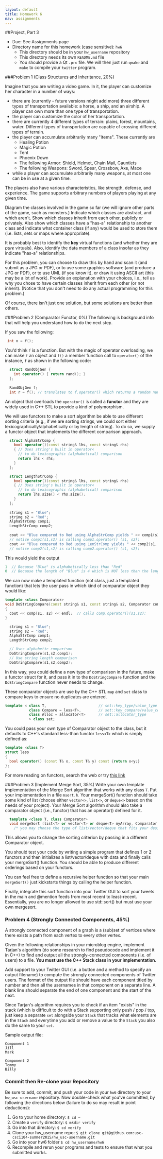 ```yaml
---
layout: default
title: Homework 6
nav: assignments
---
```


##Project, Part 3

  + Due: See Assignments page  
  + Directory name for this homework (case sensitive): `hw6`
    - This directory should be in your `hw_username` repository
    - This directory needs its own `README.md` file
    - You should provide a Qt `.pro` file.  We will then just run `qmake` and `make` to compile your `twitter` program.

###Problem 1 (Class Structures and Inheritance, 20%)

Imagine that you are writing a video game. In it, the player can customize her character in a number of ways:

- there are (currently - future versions might add more) three different types of transportation available: a horse, a ship, and an airship.  A player can own more than one type of transportation.
- the player can customize the color of her transportation.
- there are currently 4 different types of terrain: plains, forest, mountains, water.  Different types of transportation are capable of crossing different types of terrain.
- the player can accumulate arbitrarily many "Items". These currently are
  - Healing Potion
  - Magic Potion
  - Tent
  - Phoenix Down
  - The following Armor: Shield, Helmet, Chain Mail, Gauntlets
  - The following Weapons: Sword, Spear, Crossbow, Axe, Mace
- while a player can accumulate arbitrarily many weapons, at most one can be in use at a given time.

The players also have various characteristics, like strength, defense, and experience. The game supports arbitrary numbers of players playing at any given time.

Diagram the classes involved in the game so far (we will ignore other parts of the game, such as monsters.) Indicate which classes are abstract, and which aren't. Show which classes inherit from each other, publicly or privately. Also show which classes have a "has-a" relationship to another class and indicate what container class (if any) would be used to store them (i.e. lists, sets or maps  where appropriate).

It is probably best to identify the **key** virtual functions (and whether they are *pure* virtuals).  Also, identify the data members of a class insofar as they indicate "has-a" relationships.  

For this problem, you can choose to draw this by hand and scan it (and submit as a JPG or PDF), or to use some graphics software (and produce a JPG or PDF), or to use UML (if you know it), or draw it using ASCII art (this may be a lot of work). Provide an explanation with your choices, i.e., tell us why you chose to have certain classes inherit from each other (or not inherit). (Notice that you don't need to do any actual programming for this problem.)

Of course, there isn't just one solution, but some solutions are better than others.

###Problem 2 (Comparator Functor, 0%)
The following is background info that will help you understand how to do the next step.  

If you saw the following:

```c++
 int x = f();
```

You'd think `f` is a function.  But with the magic of operator overloading, we can make `f` an object and `f()` a member function call
to `operator()` of the instance, `f` as shown in the following code:

```c++
  struct RandObjGen {
    int operator() { return rand(); }
  };
  
  RandObjGen f;
  int r = f(); // translates to f.operator() which returns a random number by calling rand()
```

An object that overloads the `operator()` is called a __functor__ and they are widely used in C++ STL to provide a kind of polymorphism.

We will use functors to make a sort algorithm be able to use different sorting criteria (e.g., if we are sorting strings, we could sort either lexicographically/alphabetically or by length of string). To do so, we supply a functor object that implements the different comparison approach.

```c++
  struct AlphaStrComp {
    bool operator()(const string& lhs, const string& rhs) 
	{ // Uses string's built in operator< 
	  // to do lexicographic (alphabetical) comparison
	  return lhs < rhs; 
	}
  };

  struct LengthStrComp {
    bool operator()(const string& lhs, const string& rhs) 
	{ // Uses string's built in operator< 
	  // to do lexicographic (alphabetical) comparison
	  return lhs.size() < rhs.size(); 
	}
  };
  
  string s1 = "Blue";
  string s2 = "Red";
  AlphaStrComp comp1;
  LengthStrComp comp2;
  
  cout << "Blue compared to Red using AlphaStrComp yields " << comp1(s1, s2) << endl;
  // notice comp1(s1,s2) is calling comp1.operator() (s1, s2);
  cout << "Blue compared to Red using LenStrComp yields " << comp2(s1, s2) << endl;
  // notice comp2(s1,s2) is calling comp2.operator() (s1, s2);
```

This would yield the output

```c++
1  // Because "Blue" is alphabetically less than "Red"
0  // Because the length of "Blue" is 4 which is NOT less than the length of "Red (i.e. 3)
```

We can now make a templated function (not class, just a templated function) that lets the user pass in which kind of comparator object they would like:

```c++
template <class Comparator>
void DoStringCompare(const string& s1, const string& s2, Comparator comp)
{
  cout << comp(s1, s2) << endl;  // calls comp.operator()(s1,s2);
}

  string s1 = "Blue";
  string s2 = "Red";
  AlphaStrComp comp1;
  LengthStrComp comp2;

  // Uses alphabetic comparison
  DoStringCompare(s1,s2,comp1);
  // Use string length comparison
  DoStringCompare(s1,s2,comp2);
```
	   
In this way, you could define a new type of comparison in the future, make a functor struct for it, and pass it in to the `DoStringCompare` function and the `DoStringCompare` function never needs to change.

These comparator objects are use by the C++ STL `map` and `set` class to compare keys to ensure no duplicates are entered.

```c++
template < class T,                        // set::key_type/value_type
           class Compare = less<T>,        // set::key_compare/value_compare
           class Alloc = allocator<T>      // set::allocator_type
           > class set;
```

You could pass your own type of Comparator object to the class, but it defaults to C++'s standard less-than functor `less<T>` which is  simply defined as:

```c++
template <class T> 
struct less 
{
  bool operator() (const T& x, const T& y) const {return x<y;}
};
```

For more reading on functors, search the web or try [this link](http://www.cprogramming.com/tutorial/functors-function-objects-in-c++.html)

###Problem 3 (Implement Merge Sort, 35%)
Write your own template implementation of the Merge Sort algorithm that works with any class `T`.  Put your implementation in a file `msort.h`.
Your mergeSort() function should take some kind of list (choose either `vector<>`, `list<>`, or `deque<>` based on the needs of your  project).  Your Merge Sort algorithm should also take a comparator object (i.e., functor) that has an operator() defined for it. 

```c++
  template <class T, class Comparator>
  void mergeSort (list<T> or vector<T> or deque<T> myArray, Comparator comp);
	/* you may choose the type of list/vector/deque that fits your design best */
```

This allows you to change the sorting criterion by passing in a different Comparator object.

You should test your code by writing a simple program that defines 1 or 2 functors and then initializes a list/vector/deque with data and finally calls your mergeSort() function.  You should be able to produce different orderings based on your functors.

You can feel free to define a recursive helper function so that your main `mergeSort()` just kickstarts things by calling the helper function.

Finally, integrate this sort function into your Twitter GUI to sort your tweets in the main and @mention feeds from most recent to least-recent.  Essentially, you are no longer allowed to use std::sort()  but must use your own mergesort.

### Problem 4  (Strongly Connected Components, 45%)

A strongly connected component of a graph is a (sub)set of vertices where there exists a path from each vertex to every other vertex.

Given the following relationships in your microblog engine, implement Tarjan's algorithm (do some research to find pseudocode and implement it in C++) to find and output all the strongly-connected components (i.e. of users)
to a file.   **You must use the C++ Stack<T> class in your implementation.**

Add support to your Twitter GUI (i.e. a button and a method to specify an output filename) to compute the strongly connected components of Twitter users.  The format of the output file should have each component titled by number and then all the usernames in that component on a separate line.  A blank line should separate the end of one component and the start of the next.


Since Tarjan's algorithm requires you to check if an item "exists" in the stack (which is difficult to do with a Stack supporting only push / pop / top, just keep a separate `set` alongside your `Stack` that tracks what elements are in the 
`Stack` and everytime you add or remove a value to the `Stack` you also do the same to your `set`.

Sample output file:

```
Component 1
Jill
Mark

Component 2
Tommy
Billy
```

### Commit then Re-clone your Repository

Be sure to add, commit, and push your code in your `hw6` directory to your `hw_usc-username` repository.  Now double-check what you've committed, by following the directions below (failure to do so may result in point deductions):

1. Go to your home directory: `$ cd ~`
1. Create a `verify` directory: `$ mkdir verify`
1. Go into that directory: `$ cd verify`
1. Clone your hw_username repo: `$ git clone git@github.com:usc-csci104-summer2015/hw_usc-username.git`
1. Go into your hw6 folder `$ cd hw_username/hw6`
1. Recompile and rerun your programs and tests to ensure that what you submitted works.


